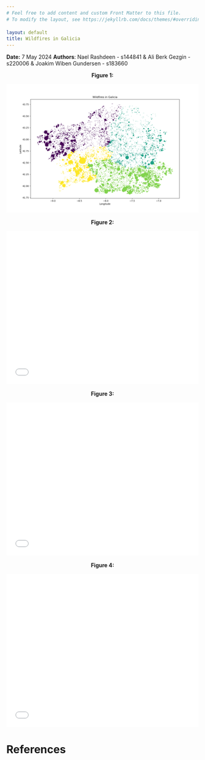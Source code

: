 ```yaml
---
# Feel free to add content and custom Front Matter to this file.
# To modify the layout, see https://jekyllrb.com/docs/themes/#overriding-theme-defaults

layout: default
title: Wildfires in Galicia
---
```


**Date:** 7 May 2024
**Authors**: Nael Rashdeen - s144841 & Ali Berk Gezgin - s220006 & Joakim Wiben Gundersen - s183660

<p style="text-align: center;"><b>Figure 1: </b></p>
<img src="images/wildfires.png" alt="Wildfires in Galicia" />

<p style="text-align: center;"> <b>Figure 2: </b> </p>
<iframe src='visuals/Galicia_Wildfires.html' style="border-width: 0px;" width="100%" height="400px"></iframe>

<p style="text-align: center;"> <b>Figure 3: </b> </p>
<iframe src='visuals/Galicia_Wildfires_Clustered.html' style="border-width: 0px;" width="100%" height="400px"></iframe>

<p style="text-align: center;"> <b>Figure 4: </b> </p>
<iframe src='visuals/monthly_frequency.html' style="border-width: 0px;" width="100%" height="400px"></iframe>

# References
